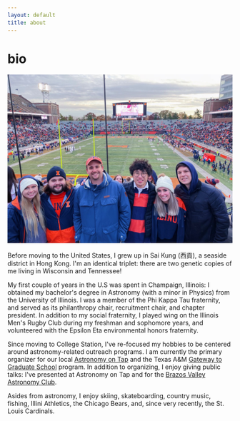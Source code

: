 ```yaml
---
layout: default
title: about
---
```


# bio
![football](/assets/img/illinois_football.jpeg)

Before moving to the United States, I grew up in Sai Kung (西貢), a seaside district in Hong Kong. I'm an identical triplet: there are two genetic copies of me living in Wisconsin and Tennessee! 

My first couple of years in the U.S was spent in Champaign, Illinois: I obtained my bachelor's degree in Astronomy (with a minor in Physics) from the University of Illinois. I was a member of the Phi Kappa Tau fraternity, and served as its philanthropy chair, recruitment chair, and chapter president. In addition to my social fraternity, I played wing on the Illinois Men's Rugby Club during my freshman and sophomore years, and volunteered with the Epsilon Eta environmental honors fraternity. 

Since moving to College Station, I've re-focused my hobbies to be centered around astronomy-related outreach programs. I am currently the primary organizer for our local [Astronomy on Tap](https://astronomyontap.org/locations/bcs-tx/) and the Texas A&M [Gateway to Graduate School](https://gradgateway.physics.tamu.edu/) program. In addition to organizing, I enjoy giving public talks: I've presented at Astronomy on Tap and for the [Brazos Valley Astronomy Club](https://www.brazosvalleyastronomyclub.org/). 

Asides from astronomy, I enjoy skiing, skateboarding, country music, fishing, Illini Athletics, the Chicago Bears, and, since very recently, the St. Louis Cardinals.  
